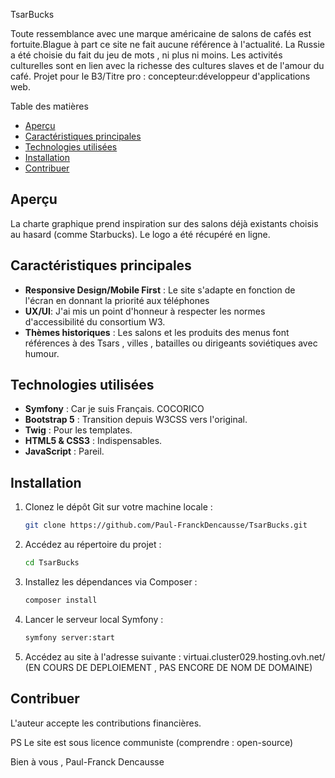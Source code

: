 
TsarBucks

Toute ressemblance avec une marque américaine de salons de cafés est fortuite.Blague à part ce site ne fait aucune référence à l'actualité. La Russie a été choisie du fait du jeu de mots , ni plus ni moins.
Les activités culturelles sont en lien avec la richesse des cultures slaves et de l'amour du café.
Projet pour le B3/Titre pro : concepteur:développeur d'applications web.

Table des matières

- [Aperçu](#aperçu)
- [Caractéristiques principales](#caractéristiques-principales)
- [Technologies utilisées](#technologies-utilisées)
- [Installation](#installation)
- [Contribuer](#contribuer)

## Aperçu

La charte graphique prend inspiration sur des salons déjà existants choisis au hasard (comme Starbucks). Le logo a été récupéré en ligne.

## Caractéristiques principales

- **Responsive Design/Mobile First** : Le site s'adapte en fonction de l'écran en donnant la priorité aux téléphones
- **UX/UI**: J'ai mis un point d'honneur à respecter les normes d'accessibilité du consortium W3.
- **Thèmes historiques** : Les salons et les produits des menus font références à des Tsars , villes , batailles ou dirigeants soviétiques avec humour.
  
## Technologies utilisées

- **Symfony** : Car je suis Français. COCORICO
- **Bootstrap 5** : Transition depuis W3CSS vers l'original.
- **Twig** : Pour les templates.
- **HTML5 & CSS3** : Indispensables.
- **JavaScript** : Pareil.
  
## Installation

1. Clonez le dépôt Git sur votre machine locale :
   ```bash
   git clone https://github.com/Paul-FranckDencausse/TsarBucks.git
   ```
2. Accédez au répertoire du projet :
   ```bash
   cd TsarBucks
   ```
3. Installez les dépendances via Composer :
   ```bash
   composer install
   ```
4. Lancer le serveur local Symfony :
   ```bash
   symfony server:start
   ```
5. Accédez au site à l'adresse suivante :  virtuai.cluster029.hosting.ovh.net/ (EN COURS DE DEPLOIEMENT , PAS ENCORE DE NOM DE DOMAINE)

   
## Contribuer

L'auteur accepte les contributions financières.

PS Le site est sous licence communiste (comprendre : open-source)

Bien à vous , 
Paul-Franck Dencausse

